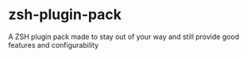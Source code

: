 # zsh-plugin-pack
A ZSH plugin pack made to stay out of your way and still provide good features and configurability
